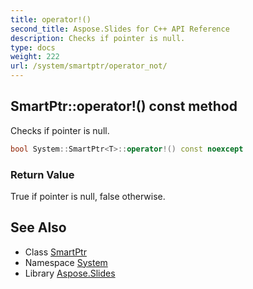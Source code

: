 ```yaml
---
title: operator!()
second_title: Aspose.Slides for C++ API Reference
description: Checks if pointer is null.
type: docs
weight: 222
url: /system/smartptr/operator_not/
---
```

## SmartPtr::operator!() const method


Checks if pointer is null.

```cpp
bool System::SmartPtr<T>::operator!() const noexcept
```


### Return Value

True if pointer is null, false otherwise.

## See Also

* Class [SmartPtr](../)
* Namespace [System](../../)
* Library [Aspose.Slides](../../../)